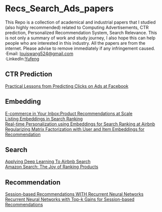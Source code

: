 # Recs_Search_Ads_papers
This Repo is a collection of academical and industrial papers that I studied (also highly recommended) related to Computing Advertisements, CTR prediction, Personalized Recommendation System, Search Relevance. This is not only a summary of work and study journey, I also hope this can help people who are interested in this industry. All the papers are from the internet. Please advise to remove immediately if any infringement caused.<br>
·Email: louiswang524@gmail.com<br>
·LinkedIn:[Yufeng](https://www.linkedin.com/in/yu-feng/)<br>
## CTR Prediction
[Practical Lessons from Predicting Clicks on Ads at Facebook](http://quinonero.net/Publications/predicting-clicks-facebook.pdf)<br>

## Embedding
[E-commerce in Your Inbox:Product Recommendations at Scale](https://arxiv.org/pdf/1606.07154.pdf)<br>
[Listing Embeddings in Search Ranking](https://medium.com/airbnb-engineering/listing-embeddings-for-similar-listing-recommendations-and-real-time-personalization-in-search-601172f7603e)<br>
[Real-time Personalization using Embeddings for Search Ranking at Airbnb](http://delivery.acm.org/10.1145/3220000/3219885/p311-grbovic.pdf?ip=67.4.195.29&id=3219885&acc=OPENTOC&key=4D4702B0C3E38B35%2E4D4702B0C3E38B35%2E4D4702B0C3E38B35%2E054E54E275136550&__acm__=1544501067_716a80f3d3f98e3446dc2ab2039f1ed4)<br>
[Regularizing Matrix Factorization with User and Item Embeddings for Recommendation](https://arxiv.org/pdf/1809.00979.pdf)<br>

## Search
[Applying Deep Learning To Airbnb Search](https://arxiv.org/pdf/1810.09591.pdf)<br>
[Amazon Search: The Joy of Ranking Products](http://additivegroves.net/papers/a9ext_sigir16.pdf)<br>

## Recommendation
[Session-based Recommendations WITH Recurrent Neural Networks](https://arxiv.org/pdf/1511.06939.pdf)<br>
[Recurrent Neural Networks with Top-k Gains for Session-based Recommendations](https://arxiv.org/pdf/1706.03847.pdf)<br>
